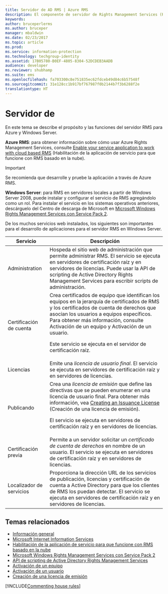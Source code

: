 ```yaml
---
title: Servidor de AD RMS | Azure RMS
description: El componente de servidor de Rights Management Services (RMS) se implementa mediante un conjunto de servicios web que se ejecutan en Microsoft Internet Information Services.
keywords: 
author: bruceperlerms
ms.author: bruceper
manager: mbaldwin
ms.date: 02/23/2017
ms.topic: article
ms.prod: 
ms.service: information-protection
ms.technology: techgroup-identity
ms.assetid: 17B05780-B0EF-4805-8304-52DCDEB3AADB
audience: developer
ms.reviewer: shubhamp
ms.suite: ems
ms.openlocfilehash: fa703300c8e751835ec62fdceb49d84c6b57548f
ms.sourcegitcommit: 31e128cc1b917bf767987f0b2144b7f3b6288f2e
translationtype: HT
---
```

# <a name="server"></a>Servidor de

En este tema se describe el propósito y las funciones del servidor RMS para Azure y Windows Server.

**Azure RMS**: para obtener información sobre cómo usar Azure Rights Management Services, consulte [Enable your service application to work with cloud based RMS](how-to-use-file-api-with-aadrm-cloud.md) (Habilitación de la aplicación de servicio para que funcione con RMS basado en la nube).

> [!IMPORTANT] 
> Se recomienda que desarrolle y pruebe la aplicación a través de Azure RMS.

**Windows Server**: para RMS en servidores locales a partir de Windows Server 2008, puede instalar y configurar el servicio de RMS agregándolo como un rol. Para instalar el servicio en los sistemas operativos anteriores, descárguelo del Centro de descarga de Microsoft en [Microsoft Windows Rights Management Services con Service Pack 2](http://www.microsoft.com/download/en/details.aspx?id=4909).

De los muchos servicios web instalados, los siguientes son importantes para el desarrollo de aplicaciones para el servidor RMS en Windows Server.

| Servicio | Descripción |
|---------|-------------|
| Administration | Hospeda el sitio web de administración que permite administrar RMS. El servicio se ejecuta en servidores de certificación raíz y en servidores de licencias. Puede usar la API de scripting de Active Directory Rights Management Services para escribir scripts de administración.|
| Certificación de cuenta |Crea certificados de equipo que identifican los equipos en la jerarquía de certificados de RMS y los certificados de cuenta de derechos que asocian los usuarios a equipos específicos. Para obtener más información, consulte Activación de un equipo y Activación de un usuario.<p><p>Este servicio se ejecuta en el servidor de certificación raíz. |
|Licencias | Emite una *licencia de usuario final*. El servicio se ejecuta en servidores de certificación raíz y en servidores de licencias.|
|Publicando | Crea una *licencia de emisión* que define las directivas que se pueden enumerar en una licencia de usuario final. Para obtener más información, vea [Creating an Issuance License](https://msdn.microsoft.com/library/Aa362355) (Creación de una licencia de emisión).<p><p>El servicio se ejecuta en servidores de certificación raíz y en servidores de licencias.|
|Certificación previa | Permite a un servidor solicitar un *certificado de cuenta de derechos* en nombre de un usuario. El servicio se ejecuta en servidores de certificación raíz y en servidores de licencias.|
|Localizador de servicios | Proporciona la dirección URL de los servicios de publicación, licencias y certificación de cuenta a Active Directory para que los clientes de RMS los puedan detectar. El servicio se ejecuta en servidores de certificación raíz y en servidores de licencias.|

## <a name="related-topics"></a>Temas relacionados ##
* [Información general](ad-rms-overview.md)
* [Microsoft Internet Information Services](http://www.iis.net/overview)
* [Habilitación de la aplicación de servicio para que funcione con RMS basado en la nube](how-to-use-file-api-with-aadrm-cloud.md)
* [Microsoft Windows Rights Management Services con Service Pack 2](http://www.microsoft.com/download/en/details.aspx?id=4909)
* [API de scripting de Active Directory Rights Management Services](https://msdn.microsoft.com/library/Bb968797)
* [Activación de un equipo](https://msdn.microsoft.com/library/Cc530377)
* [Activación de un usuario](https://msdn.microsoft.com/library/Cc530378)
* [Creación de una licencia de emisión](https://msdn.microsoft.com/library/Aa362355)

[!INCLUDE[Commenting house rules](../includes/houserules.md)]